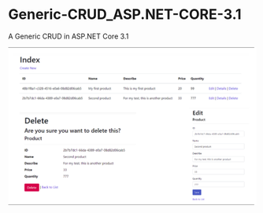 # Generic-CRUD_ASP.NET-CORE-3.1

A Generic CRUD in ASP.NET Core 3.1


![image](https://github.com/aureliowozhiak/Generic-CRUD_ASP.NET-CORE-3.1/blob/master/img/github_img.png)
